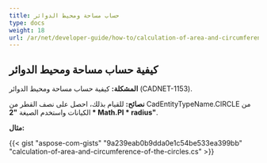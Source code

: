 ```yaml
---
title: حساب مساحة ومحيط الدوائر
type: docs
weight: 18
url: /ar/net/developer-guide/how-to/calculation-of-area-and-circumference-of-the-circles/
---
```


## **كيفية حساب مساحة ومحيط الدوائر**

**المشكلة:** كيفية حساب مساحة ومحيط الدوائر (CADNET-1153).

**نصائح:** للقيام بذلك، احصل على نصف القطر من CadEntityTypeName.CIRCLE من الكيانات واستخدم الصيغة **"2 * Math.PI * radius"**.

**مثال:**

{{< gist "aspose-com-gists" "9a239eab0b9dda0e1c54be533ea399bb" "calculation-of-area-and-circumference-of-the-circles.cs" >}}
